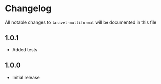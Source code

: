# Changelog

All notable changes to `laravel-multiformat` will be documented in this file

## 1.0.1

- Added tests

## 1.0.0

- Initial release
